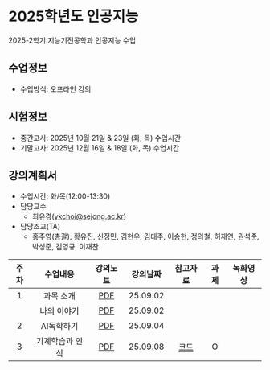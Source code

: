 # 2025학년도 인공지능
2025-2학기 지능기전공학과 인공지능 수업

## 수업정보
- 수업방식: 오프라인 강의

## 시험정보
- 중간고사: 2025년 10월 21일 & 23일 (화, 목) 수업시간
- 기말고사: 2025년 12월 16일 & 18일 (화, 목) 수업시간

## 강의계획서
- 수업시간: 화/목(12:00-13:30) 
- 담당교수
  - 최유경(ykchoi@sejong.ac.kr)
- 담당조교(TA)
  - 홍주영(총괄), 황유진, 신정민, 김현우, 김태주, 이승현, 정의철, 허재연, 권석준, 박성준, 김영규, 이재찬


| 주차 | 수업내용 | 강의노트 | 강의날짜 | 참고자료 | 과제 | 녹화영상 | 
|:---:|:---:|:---:|:---:|:---:|:---:|:---:|
| 1 | 과목 소개  | [PDF](https://github.com/sejongresearch/2025.AI/blob/main/LectureNote/%5B%E1%84%8B%E1%85%B5%E1%86%AB%E1%84%80%E1%85%A9%E1%86%BC%E1%84%8C%E1%85%B5%E1%84%82%E1%85%B3%E1%86%BC%5D%5B0%E1%84%8C%E1%85%A1%E1%86%BC%5D%20%E1%84%80%E1%85%AA%E1%84%86%E1%85%A9%E1%86%A8%E1%84%89%E1%85%A9%E1%84%80%E1%85%A2%20(2025).pdf) | 25.09.02 |  |  |  | 
|  | 나의 이야기  | [PDF](https://github.com/sejongresearch/2025.AI/blob/main/LectureNote/%5B%E1%84%8B%E1%85%B5%E1%86%AB%E1%84%80%E1%85%A9%E1%86%BC%E1%84%8C%E1%85%B5%E1%84%82%E1%85%B3%E1%86%BC%5D%5B0%E1%84%8C%E1%85%A1%E1%86%BC%5D%20%E1%84%82%E1%85%A1%E1%84%8B%E1%85%B4%E1%84%8B%E1%85%B5%E1%84%8B%E1%85%A3%E1%84%80%E1%85%B5%20(2025).pdf) | 25.09.02 |  |  |  | 
| 2 | AI독학하기  | [PDF](https://github.com/sejongresearch/2025.AI/blob/main/LectureNote/%5B%E1%84%8B%E1%85%B5%E1%86%AB%E1%84%80%E1%85%A9%E1%86%BC%E1%84%8C%E1%85%B5%E1%84%82%E1%85%B3%E1%86%BC%5D%5B0%E1%84%8C%E1%85%A1%E1%86%BC%5D%20AI%E1%84%83%E1%85%A9%E1%86%A8%E1%84%92%E1%85%A1%E1%86%A8%E1%84%92%E1%85%A1%E1%84%80%E1%85%B5%20(2025).pdf) | 25.09.04 |  |  |  | 
| 3 | 기계학습과 인식  | [PDF](https://github.com/sejongresearch/2025.AI/blob/main/LectureNote/%5B%E1%84%8B%E1%85%B5%E1%86%AB%E1%84%80%E1%85%A9%E1%86%BC%E1%84%8C%E1%85%B5%E1%84%82%E1%85%B3%E1%86%BC%5D%5B3%E1%84%8C%E1%85%A1%E1%86%BC%5D%20%E1%84%80%E1%85%B5%E1%84%80%E1%85%A8%E1%84%92%E1%85%A1%E1%86%A8%E1%84%89%E1%85%B3%E1%86%B8%E1%84%80%E1%85%AA%20%E1%84%8B%E1%85%B5%E1%86%AB%E1%84%89%E1%85%B5%E1%86%A8%20(2025).pdf) | 25.09.08 | [코드](https://www.kaggle.com/code/yukyungchoi/2023-ai-w2-p1) | O |  | 








